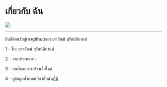 # เกี่ยวกับ ฉัน

![](https://wallpaper.dog/large/17174768.jpg)

----------------------------------------
ยินดีต้อนรับสู่เพจgithubของนราวัฒน์ สุรัตน์ติกานต์

1 - ชื่อ: นราวัฒน์ สุรัตน์ติกานต์

2 - จากประเทศลาว

3 - คนที่ชอบการสร้างเว็บไซต์

4 - ดูข้อมูลทั้งหมดเกี่ยวกับฉัน[ที่นี่](narawat.tk)

